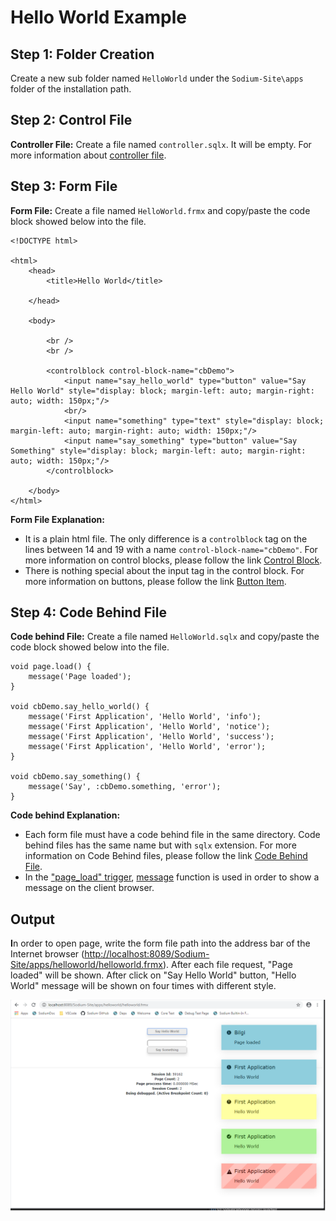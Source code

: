 # Hello World Example

## Step 1: Folder Creation

Create a new sub folder named `HelloWorld` under the `Sodium-Site\apps` folder of the installation path.

## Step 2: Control File

**Controller File:** Create a file named `controller.sqlx`. It will be empty. For more information about [controller file](../../language-reference/program-structure/controller-file.md).

## Step 3: Form File

**Form File:** Create a file named `HelloWorld.frmx` and copy/paste the code block showed below into the file.

```text
<!DOCTYPE html>
  
<html>
    <head>
        <title>Hello World</title>

    </head>
  
    <body>
        
        <br />
        <br />

        <controlblock control-block-name="cbDemo">
            <input name="say_hello_world" type="button" value="Say Hello World" style="display: block; margin-left: auto; margin-right: auto; width: 150px;"/>
            <br/>
            <input name="something" type="text" style="display: block; margin-left: auto; margin-right: auto; width: 150px;"/>
            <input name="say_something" type="button" value="Say Something" style="display: block; margin-left: auto; margin-right: auto; width: 150px;"/>
        </controlblock>
  
    </body>
</html>
```

**Form File Explanation:**

* It is a plain html file. The only difference is a `controlblock` tag on the lines between 14 and 19 with a name `control-block-name="cbDemo"`. For more information on control blocks, please follow the link [Control Block](https://sodium.gitbook.io/sodium/language-reference/html-tags/sodium-tags/control-block).
* There is nothing special about the input tag in the control block. For more information on buttons, please follow the link [Button Item](https://sodium.gitbook.io/sodium/language-reference/html-tags/html-tags/inputs/button-item).

## **Step 4: Code Behind File**

**Code behind File:** Create a file named `HelloWorld.sqlx` and copy/paste the code block showed below into the file.

```text
void page.load() {
    message('Page loaded');
}

void cbDemo.say_hello_world() {
    message('First Application', 'Hello World', 'info');
    message('First Application', 'Hello World', 'notice');
    message('First Application', 'Hello World', 'success');
    message('First Application', 'Hello World', 'error');
}

void cbDemo.say_something() {
    message('Say', :cbDemo.something, 'error');
}
```

**Code behind Explanation:**

* Each form file must have a code behind file in the same directory. Code behind files has the same name but with `sqlx` extension. For more information on Code Behind files, please follow the link [Code Behind File](https://sodium.gitbook.io/sodium/language-reference/program-structure/code-behind-file).
* In the ["page\_load" trigger](https://sodium.gitbook.io/sodium/language-reference/built-in-triggers/page-level-triggers/page_load-trigger), [message](hello-world-example.md) function is used in order to show a message on the client browser.

## **Output**

**I**n order to open page, write the form file path into the address bar of the Internet browser \([http://localhost:8089/Sodium-Site/apps/helloworld/helloworld.frmx](http://localhost:8089/Sodium-Site/apps/helloworld/helloworld.frmx)\). After each file request, "Page loaded" will be shown. After click on "Say Hello World" button, "Hello World" message will be shown on four times with different style.

![](../../.gitbook/assets/helloworld1.png)

